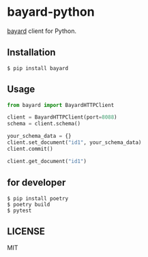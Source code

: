 # bayard-python

[bayard](https://github.com/bayard-search/bayard) client for Python.


## Installation

```
$ pip install bayard
```

## Usage

```python
from bayard import BayardHTTPClient

client = BayardHTTPClient(port=8088)
schema = client.schema()

your_schema_data = {}
client.set_document("id1", your_schema_data)
client.commit()

client.get_document("id1")
```

## for developer

```
$ pip install poetry
$ poetry build
$ pytest
```

## LICENSE

MIT
